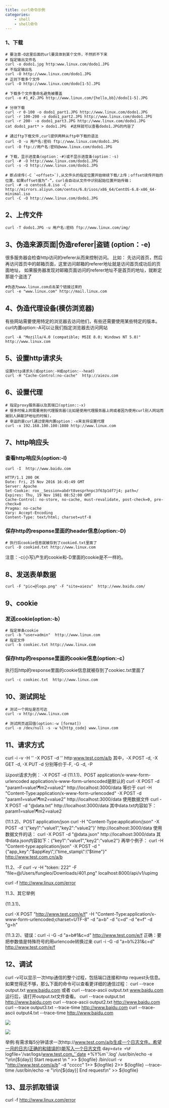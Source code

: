 ```yaml
---
title: curl命令示例
categories:
	- shell
	- shell命令
---
```

### 1、下载

```shell
# 要注意-O这里后面的url要具体到某个文件，不然抓不下来
# 指定输出文件名
curl -o dodo1.jpg http:www.linux.com/dodo1.JPG
# 不指定输出名
curl -O http://www.linux.com/dodo1.JPG
# 正则下载多个文件
curl -O http://www.linux.com/dodo[1-5].JPG

# 下载多个文件重命名避免被覆盖
curl -o #1_#2.JPG http://www.linux.com/{hello,bb}/dodo[1-5].JPG

# 分块下载
curl -r 0-100 -o dodo1_part1.JPG http://www.linux.com/dodo1.JPG
curl -r 100-200 -o dodo1_part2.JPG http://www.linux.com/dodo1.JPG
curl -r 200- -o dodo1_part3.JPG http://www.linux.com/dodo1.JPG
cat dodo1_part* > dodo1.JPG  #这样就可以查看dodo1.JPG的内容了

# 通过ftp下载文件,curl提供两种从ftp中下载的语法
curl -O -u 用户名:密码 ftp://www.linux.com/dodo1.JPG
curl -O ftp://用户名:密码@www.linux.com/dodo1.JPG

# 下载，显示进度条(option：-#)或不显示进度条(option：-s)
curl -# -O http://www.linux.com/dodo1.JPG
curl -s -O http://www.linux.com/dodo1.JPG

# 断点续传(-C `<offset>`),从文件头的指定位置开始继续下载/上传；offset续传开始的位置，如果offset值为“-”，curl会自动从文件中识别起始位置开始传输；
curl -# -o centos6.8.iso -C - http://mirrors.aliyun.com/centos/6.8/isos/x86_64/CentOS-6.8-x86_64-minimal.iso
curl -C -O http://www.linux.com/dodo1.JPG
```

## 2、上传文件

```shell
curl -T dodo1.JPG -u 用户名:密码 ftp://www.linux.com/img/
```

## 3、伪造来源页面|伪造referer|盗链 (option：-e)

很多服务器会检查http访问的referer从而来控制访问。
比如：
先访问首页，然后再访问首页中的邮箱页面，这里访问邮箱的referer地址就是访问首页成功后的页面地址，
如果服务器发现对邮箱页面访问的referer地址不是首页的地址，就断定那是个盗连了
```shell
#伪造为www.linux.com点击某个链接过来的
curl -e "www.linux.com" http://mail.linux.com
```

## 4、伪造代理设备(模仿浏览器)

有些网站需要使用特定的浏览器去访问他们，有些还需要使用某些特定的版本。curl内置option:-A可以让我们指定浏览器去访问网站
```shell
curl -A "Mozilla/4.0 (compatible; MSIE 8.0; Windows NT 5.0)" http://www.linux.com
```

## 5、设置http请求头

```shell
设置http请求头(或option:-H或option:--head)
curl -H "Cache-Control:no-cache"  http://aiezu.com
```

## 6、设置代理
```shell
# 指定proxy服务器以及其端口(option::-x)
# 很多时候上网需要用到代理服务器(比如是使用代理服务器上网或者因为使用curl别人网站而被别人屏蔽IP地址的时候)，
# 幸运的是curl通过使用内置option：-x来支持设置代理
curl -x 192.168.100.100:1080 http://www.linux.com
```

## 7、http响应头

### 查看http响应头(option:-I)
```shell
curl -I  http://www.baidu.com
```

```
HTTP/1.1 200 OK
Date: Fri, 25 Nov 2016 16:45:49 GMT
Server: Apache
Set-Cookie: rox__Session=abdrt8vesprhnpc3f63p1df7j4; path=/
Expires: Thu, 19 Nov 1981 08:52:00 GMT
Cache-Control: no-store, no-cache, must-revalidate, post-check=0, pre-check=0
Pragma: no-cache
Vary: Accept-Encoding
Content-Type: text/html; charset=utf-8

```

### 保存http的response里面的header信息(option:-D)
```shell
# 执行后cookie信息就被存到了cookied.txt里面了
curl -D cookied.txt http://www.linux.com
```
注意：-c(小写)产生的cookie和-D里面的cookie是不一样的。

## 8、发送表单数据

```shell
curl -F "pic=@logo.png" -F "site=aiezu"  http://www.baidu.com/
```

## 9、cookie

### 发送cookie(option:-b）
```
# 指定单条cookie
curl -b "user=admin"  http://www.linux.com
# 指定文件
curl -b cookiec.txt http://www.linux.com
```

### 保存http的response里面的cookie信息(option:-c）
执行后http的response里面的cookie信息就被存到了cookiec.txt里面了
```shell
curl -c cookiec.txt  http://www.linux.com
```

## 10、测试网址

```
# 测试一个网址是否可达
curl -v http://www.linux.com

# 测试网页返回值(option:-w [format])
curl -o /dev/null -s -w %{http_code} www.linux.com
```

## 11、请求方式

curl -i -v -H '' -X POST -d '' http:www.test.com/a/b
其中，-X POST -d, -X GET -d, -X PUT -d 分别等价于-F, -G -d, -P

以post请求为例：
 -X POST -d
(11.1.1)、POST application/x-www-form-urlencoded
application/x-www-form-urlencoded是默认的
curl -X POST -d "param1=value1¶m2=value2" http://localhost:3000/data
等价于
curl -H "Content-Type:application/x-www-form-urlencoded" -X POST -d "param1=value1¶m2=value2" http://localhost:3000/data
使用数据文件
curl -X POST -d "@data.txt" http://localhost:3000/data
其中data.txt内容如下：param1=value1¶m2=value2

(11.1.2)、POST application/json
curl -H "Content-Type:application/json" -X POST -d '{"key1":"value1","key2":"value2"}' http://localhost:3000/data
使用数据文件的话：
curl -X POST -d "@data.json" http://localhost:3000/data
其中data.json内容如下：{"key1":"value1","key2":"value2"}
再举个例子：
curl -H "Content-type:application/json" -X POST -d "{\"app_key\":\"$appKey\",\"time_stamp\":\"$time\"}" http://www.test.com.cn/a/b

11.2、-F
curl  -v -H "token: 222" -F "file=@/Users/fungleo/Downloads/401.png" localhost:8000/api/v1/upimg

curl -f http://www.linux.com/error

11.3、其它举例

(11.3.1)、

curl  -X POST "http://www.test.com/e/f" -H "Content-Type:application/x-www-form-urlencoded;charset=UTF-8"
-d "a=b"
-d "c=d"
-d "e=f"
-d "g=h"

(11.3.2)、错误：curl -i -G -d "a=b#1&c=d" http://www.test.com/e/f
正确：要把参数值是特殊符号的用urlencode转换过来
curl -i -G -d "a=b%231&c=d" http://www.test.com/e/f

## 12、调试

curl -v可以显示一次http通信的整个过程，包括端口连接和http request头信息。
如果觉得还不够，那么下面的命令可以查看更详细的通信过程：
curl --trace output.txt www.baidu.com 或者 curl --trace-ascii output.txt www.baidu.com
运行后，请打开output.txt文件查看。
curl --trace output.txt  http://www.baidu.com
curl --trace-ascii output2.txt  http://www.baidu.com
curl --trace output3.txt --trace-time http://www.baidu.com
curl --trace-ascii output4.txt --trace-time http://www.baidu.com

![](https://img-blog.csdnimg.cn/20190605132404348.png?x-oss-process=image/watermark,type_ZmFuZ3poZW5naGVpdGk,shadow_10,text_aHR0cHM6Ly9ibG9nLmNzZG4ubmV0L3d1aHVhZ3Vfd3VodWFndW8=,size_16,color_FFFFFF,t_70)

![](https://img-blog.csdnimg.cn/20190605132434969.png?x-oss-process=image/watermark,type_ZmFuZ3poZW5naGVpdGk,shadow_10,text_aHR0cHM6Ly9ibG9nLmNzZG4ubmV0L3d1aHVhZ3Vfd3VodWFndW8=,size_16,color_FFFFFF,t_70)

举例:有需求每5分钟请求一次http://www.test.com/a/b生成一个日志文件。希望一月的日志(正确的和错误的)能写入一个日志文件
day=`date +%F`
logfile='/var/logs/www.test.com_'`date +%Y%m`'.log'
/usr/bin/echo -e "\n\n[${day}] Start request \n " >> ${logfile}
/bin/curl -v "http://www.test.com/a/b" -d "ccccc" 1>> ${logfile} 2>> ${logfile} --trace-time
/usr/bin/echo -e "\n\n[${day}] End request\n" >> ${logfile}

## 13、显示抓取错误

curl -f http://www.linux.com/error
